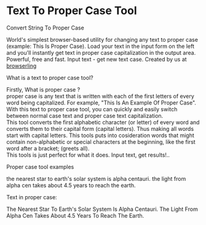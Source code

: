 # Text To Proper Case Tool 
Convert String To Proper Case

World's simplest browser-based utility for changing any text to proper case (example: This Is Proper Case). Load your text in the input form on the left and you'll instantly get text in proper case capitalization in the output area. Powerful, free and fast. Input text - get new text case.
Created by us at <a href="www.browserling.com">browserling </a>

 What is a  text to proper case tool? 

Firstly, What is proper case ? <br>
proper case is any text that is written with each of the first letters of every word being capitalized. For example, "This Is An Example Of Proper Case".
With this text to proper case tool, you can quickly and easily switch between normal case text and proper case text capitalization. </br> This tool converts the first alphabetic character (or letter) of every word and converts them to their capital form (capital letters). Thus making all words start with capital letters.
This tools puts into cosideration words that might contain non-alphabetic or special characters at the beginning, like the first word after a bracket; (greets all). </br>This tools is just perfect for what it does.
Input text, get results!..

Proper case tool examples

the nearest star to earth's solar system is alpha centauri. the light from alpha cen takes about 4.5 years to reach the earth.

Text in proper case:

The Nearest Star To Earth's Solar System Is Alpha Centauri. The Light From Alpha Cen Takes About 4.5 Years To Reach The Earth.
